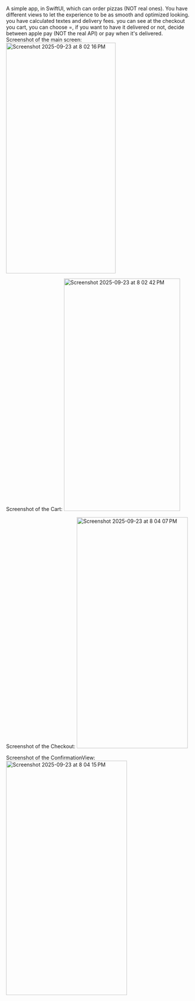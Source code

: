 A simple app, in SwiftUI, which can order pizzas (NOT real ones). You have different views to let the experience to be as smooth and optimized looking. you have calculated textes and delivery fees.
you can see at the checkout you cart, you can choose =, if you want to have it delivered or not, decide between apple pay (NOT the real API) or pay when it's delivered.
Screenshot of the main screen:
<img width="299" height="629" alt="Screenshot 2025-09-23 at 8 02 16 PM" src="https://github.com/user-attachments/assets/5f983457-ca51-4050-951c-36a9deef7e23" />

Screenshot of the Cart:
<img width="317" height="634" alt="Screenshot 2025-09-23 at 8 02 42 PM" src="https://github.com/user-attachments/assets/ff63ab64-c6e7-4a97-8ad4-9ee636b00ffd" />

Screenshot of the Checkout:
<img width="303" height="630" alt="Screenshot 2025-09-23 at 8 04 07 PM" src="https://github.com/user-attachments/assets/aeaf91e1-3a8c-4ba6-9a9f-a6f52b7c0477" />

Screenshot of the ConfirmationView:
<img width="330" height="639" alt="Screenshot 2025-09-23 at 8 04 15 PM" src="https://github.com/user-attachments/assets/f459e9f7-f57c-4ccf-a89d-0b8bdc3fdadf" />
